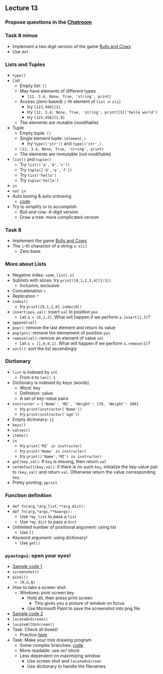 ## Lecture 13

### Propose questions in the [Chatroom](https://chatroom-mzshieh.c9users.io/)

### Task 8 minus

+   Implement a two digit version of the game [Bulls and Cows](https://en.wikipedia.org/wiki/Bulls_and_Cows)
+   Use `def`

### Lists and Tuples

+   `type()`
+   List
    +   Empty list: `[]`
    +   May have elements of different types
        +   `[12, 3.4, None, True, 'string', print]`
    +   Access (zero-based) `i`-th element of `list x`: `x[i]`
        +   try `[123,456][1]`
        +   try `[12, 3.4, None, True, 'string', print][5]('hello world')`
        +   try `[123,456][1.0]`
    +   The elements are mutable (modifiable)
+   Tuple
    +   Empty tuple: `()`
    +   Single element tuple: `(element,)`
        +   try `type(('str'))` and `type(('str',)`
    +   `(12, 3.4, None, True, 'string', print)`
    +   The elements are immutable (not modifiable)
+   `list()` and `tuple()`
    +   Try `list(('a','b','c'))`
    +   Try `tuple(['d','e','f'])`
    +   Try `list('hello')`
    +   Try `tuple('hello')`
+   `in`
+   `not in`
+   Auto boxing & auto unboxing
    +   [code](lec13-1.py)
+   Try to simplify or to accomplish
    +   Bull and cow: 4-digit version
    +   Draw a tree: more complicated version

### Task 8

+   Implement the game [Bulls and Cows](https://en.wikipedia.org/wiki/Bulls_and_Cows)
+   The `i`-th charactor of a string `x`: `x[i]`
    +   Zero base

### More about Lists

+   Negative index: `some_list[-1]`
+   Sublists with slices: try `print([0,1,2,3,4][1:3])`
    +   Inclusive, exclusive
+   Concatenation `+`
+   Replication `*`
+   `index()`
    +   try `print([0,1,2,0].index(0))`
+   `insert(pos,val)`: insert `val` to position `pos`
    +   Let `a = [0,1,2]`. What will happen if we perform `a.insert(1,3)`?
+   `append(val)`
+   `pop()`: remove the last element and return its value
+   `pop(pos)`: remove the elemement of position `pos`
+   `remove(val)`: remove an element of value `val`
    +   Let `a = [1,0,0,1]`. What will happen if we perform `a.remove(1)`?
+   `sort()`: sort the list ascendingly

### Dictionary

+   `list` is indexed by `int`
    +   From `0` to `len()-1`
+   Dictionary is indexed by keys (words).
    +   Word: key
    +   Definition: value
    +   A set of key-value pairs
+   `instructor = {'Name': 'MZ', 'Height': 178, 'Weight': 108}`
    +   try `print(instructor['Name'])`
    +   try `print(instructor['age'])`
+   Empty dictionary: `{}`
+   `keys()`
+   `values()`
+   `items()`
+   `in`
    +   try `print('MZ' in instructor)`
    +   try `print('Name' in instructor)`
    +   try `print(('Name','MZ') in instructor)`
+   `get(key,val)`: If `key` is missing, then return `val`
+   `setdefault(key,val)`: if there is no such `key`, initialize the key-value pair to `(key,val)` and return `val`. Otherwise return the value corresponding `key`.
+   Pretty printing: `pprint`

### Function definition
+   `def fn(arg,*arg_list,**arg_dict):`
+   `def fn(arg,*args,**kwargs):`
    +   Use `*my_list` to pass a `list`
    +   Use `*my_dict` to pass a `dict`
+   Unlimited number of positional argument: using list
    +   Use `[]`
+   Keyword argument: using dictionary!
    +   Use `get()`

### `pyautogui`: open your eyes!

+   [Sample code 1](lec13-2.py)
+   `screenshot()`
+   `pixel()`
    +   `(R,G,B)`
+   How to take a screen shot
    +   Windows: print screen key
        +   Hold alt, then press print screen
            +   This gives you a picture of window on focus
        +   Use Microsoft Paint to save the screenshot into png file
+   [Sample code 2](lec13-3.py)
+   `locateOnScreen()`
+   `locateAllOnScreen()`
+   Task: Check all boxes!
    +   Practice [here](https://goo.gl/forms/dr5mkE7Z9dKiJ3gI3)
+   Task: Make your tree drawing program
    +   Some complex branches: [code](lec13-4.py)
    +   More readable: use `def` block
    +   Less dependent on maximizing window
        +   Use screen shot and `locateOnScreen`
        +   Use dictionary to handle the filenames
